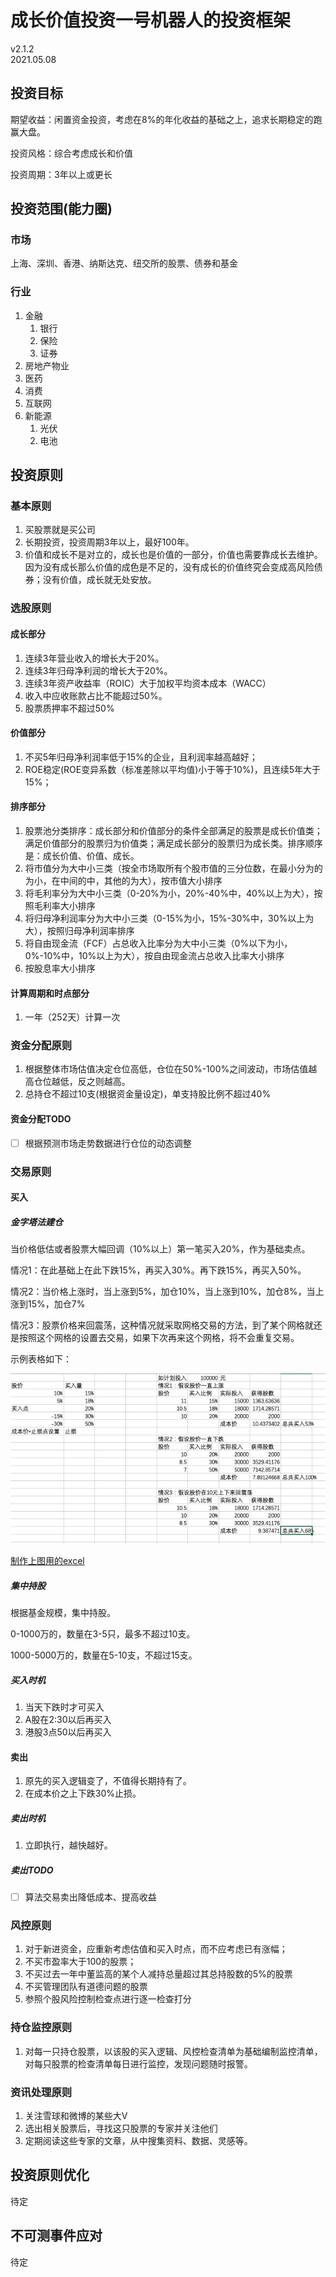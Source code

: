 # 成长价值投资一号机器人的投资框架
v2.1.2  
2021.05.08

## 投资目标

期望收益：闲置资金投资，考虑在8%的年化收益的基础之上，追求长期稳定的跑赢大盘。

投资风格：综合考虑成长和价值

投资周期：3年以上或更长

## 投资范围(能力圈)

### 市场

上海、深圳、香港、纳斯达克、纽交所的股票、债券和基金

### 行业

1. 金融
   1. 银行
   2. 保险
   3. 证券
2. 房地产物业
3. 医药
4. 消费
5. 互联网
6. 新能源
   1. 光伏
   2. 电池

## 投资原则

### 基本原则

1. 买股票就是买公司
2. 长期投资，投资周期3年以上，最好100年。
3. 价值和成长不是对立的，成长也是价值的一部分，价值也需要靠成长去维护。因为没有成长那么价值的成色是不足的，没有成长的价值终究会变成高风险债券；没有价值，成长就无处安放。

### 选股原则

#### 成长部分

1. 连续3年营业收入的增长大于20%。
3. 连续3年归母净利润的增长大于20%。
4. 连续3年资产收益率（ROIC）大于加权平均资本成本（WACC）
5. 收入中应收账款占比不能超过50%。
7. 股票质押率不超过50%

#### 价值部分

1. 不买5年归母净利润率低于15%的企业，且利润率越高越好；
2. ROE稳定(ROE变异系数（标准差除以平均值)小于等于10%)，且连续5年大于15%；

#### 排序部分

1. 股票池分类排序：成长部分和价值部分的条件全部满足的股票是成长价值类；满足价值部分的股票归为价值类；满足成长部分的股票归为成长类。排序顺序是：成长价值、价值、成长。
2. 将市值分为大中小三类（按全市场取所有个股市值的三分位数，在最小分为的为小，在中间的中，其他的为大），按市值大小排序
3. 将毛利率分为大中小三类（0-20%为小，20%-40%中，40%以上为大），按照毛利率大小排序
4. 将归母净利润率分为大中小三类（0-15%为小，15%-30%中，30%以上为大），按照归母净利润率排序
5. 将自由现金流（FCF）占总收入比率分为大中小三类（0%以下为小，0%-10%中，10%以上为大），按自由现金流占总收入比率大小排序
6. 按股息率大小排序

#### 计算周期和时点部分

1. 一年（252天）计算一次

### 资金分配原则

1. 根据整体市场估值决定仓位高低，仓位在50%-100%之间波动，市场估值越高仓位越低，反之则越高。
2. 总持仓不超过10支(根据资金量设定)，单支持股比例不超过40%

#### 资金分配TODO

- [ ] 根据预测市场走势数据进行仓位的动态调整

### 交易原则

#### 买入

##### 金字塔法建仓

当价格低估或者股票大幅回调（10%以上）第一笔买入20%，作为基础卖点。

情况1：在此基础上在此下跌15%，再买入30%。再下跌15%，再买入50%。

情况2：当价格上涨时，当上涨到5%，加仓10%，当上涨到10%，加仓8%，当上涨到15%，加仓7%

情况3：股票价格来回震荡，这种情况就采取网格交易的方法，到了某个网格就还是按照这个网格的设置去交易，如果下次再来这个网格，将不会重复交易。

示例表格如下：

![image-20201218103431054](images/image-20201218103431054.png)

[制作上图用的excel](assets/金字塔买入计算表及示例.xlsx)

##### 集中持股

根据基金规模，集中持股。

0-1000万的，数量在3-5只，最多不超过10支。

1000-5000万的，数量在5-10支，不超过15支。

##### 买入时机

1. 当天下跌时才可买入
2. A股在2:30以后再买入
3. 港股3点50以后再买入

#### 卖出

1. 原先的买入逻辑变了，不值得长期持有了。
2. 在成本价之上下跌30%止损。

##### 卖出时机

1. 立即执行，越快越好。

##### 卖出TODO

- [ ] 算法交易卖出降低成本、提高收益

### 风控原则

1. 对于新进资金，应重新考虑估值和买入时点，而不应考虑已有涨幅；
2. 不买市盈率大于100的股票；
3. 不买过去一年中董监高的某个人减持总量超过其总持股数的5%的股票
4. 不买管理团队有道德问题的股票
5. 参照个股风险控制检查点进行逐一检查打分

### 持仓监控原则

1. 对每一只持仓股票，以该股的买入逻辑、风控检查清单为基础编制监控清单，对每只股票的检查清单每日进行监控，发现问题随时报警。

### 资讯处理原则

1. 关注雪球和微博的某些大V
2. 选出相关股票后，寻找这只股票的专家并关注他们
3. 定期阅读这些专家的文章，从中搜集资料、数据、灵感等。

## 投资原则优化

待定

## 不可测事件应对

待定